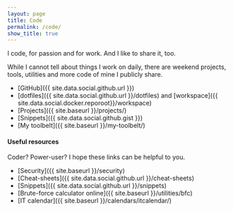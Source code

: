 ```yaml
---
layout: page
title: Code
permalink: /code/
show_title: true
---
```


I code, for passion and for work. And I like to share it, too.

While I cannot tell about things I work on daily, there are weekend projects, tools, utilities and more code of mine I publicly share.

- [GitHub]({{ site.data.social.github.url }})
- [dotfiles]({{ site.data.social.github.url }}/dotfiles) and [workspace]({{ site.data.social.docker.reporoot}}/workspace)
- [Projects]({{ site.baseurl }}/projects/)
- [Snippets]({{ site.data.social.github.gist }})
- [My toolbelt]({{ site.baseurl }}/my-toolbelt/)

#### Useful resources

Coder? Power-user? I hope these links can be helpful to you.

- [Security]({{ site.baseurl }}/security)
- [Cheat-sheets]({{ site.data.social.github.url }}/cheat-sheets)
- [Snippets]({{ site.data.social.github.url }}/snippets)
- [Brute-force calculator online]({{ site.baseurl }}/utilities/bfc)
- [IT calendar]({{ site.baseurl }}/calendars/itcalendar/)
